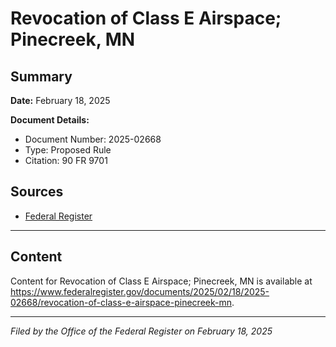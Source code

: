 # Revocation of Class E Airspace; Pinecreek, MN

## Summary

**Date:** February 18, 2025

**Document Details:**
- Document Number: 2025-02668
- Type: Proposed Rule
- Citation: 90 FR 9701

## Sources
- [Federal Register](https://www.federalregister.gov/documents/2025/02/18/2025-02668/revocation-of-class-e-airspace-pinecreek-mn)

---

## Content

Content for Revocation of Class E Airspace; Pinecreek, MN is available at https://www.federalregister.gov/documents/2025/02/18/2025-02668/revocation-of-class-e-airspace-pinecreek-mn.

---

*Filed by the Office of the Federal Register on February 18, 2025*
